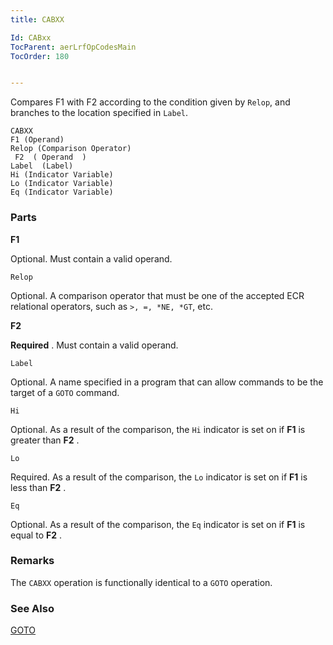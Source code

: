 ```yaml
---
title: CABXX

Id: CABxx
TocParent: aerLrfOpCodesMain
TocOrder: 180


---
```


Compares F1 with F2 according to the condition given by ```Relop```, and branches to the location specified in ```Label```. 

```
CABXX 
F1 (Operand)
Relop (Comparison Operator)
 F2  ( Operand  )
Label  (Label)
Hi (Indicator Variable)
Lo (Indicator Variable)
Eq (Indicator Variable) 
```

### Parts

**F1** 

Optional. Must contain a valid operand.


```Relop```

Optional. A comparison operator that must be one of the accepted ECR relational operators, such as ```>, =, *NE, *GT```, etc.


**F2** 

**Required** . Must contain a valid operand.


```Label```

Optional. A name specified in a program that can allow commands to be the target of a ```GOTO``` command.


```Hi```

Optional. As a result of the comparison, the ```Hi``` indicator is set on if **F1** is greater than **F2** .


```Lo```

Required. As a result of the comparison, the ```Lo``` indicator is set on if **F1** is less than **F2** .


```Eq```

Optional. As a result of the comparison, the ```Eq``` indicator is set on if **F1** is equal to **F2** .


### Remarks
The ```CABXX``` operation is functionally identical to a ```GOTO``` operation. 

### See Also
[GOTO](GOTO.html) 
